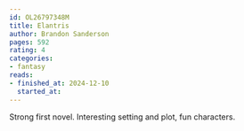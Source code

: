 ```yaml
---
id: OL26797348M
title: Elantris
author: Brandon Sanderson
pages: 592
rating: 4
categories:
- fantasy
reads:
- finished_at: 2024-12-10
  started_at: 
---
```


Strong first novel. Interesting setting and plot, fun characters.
